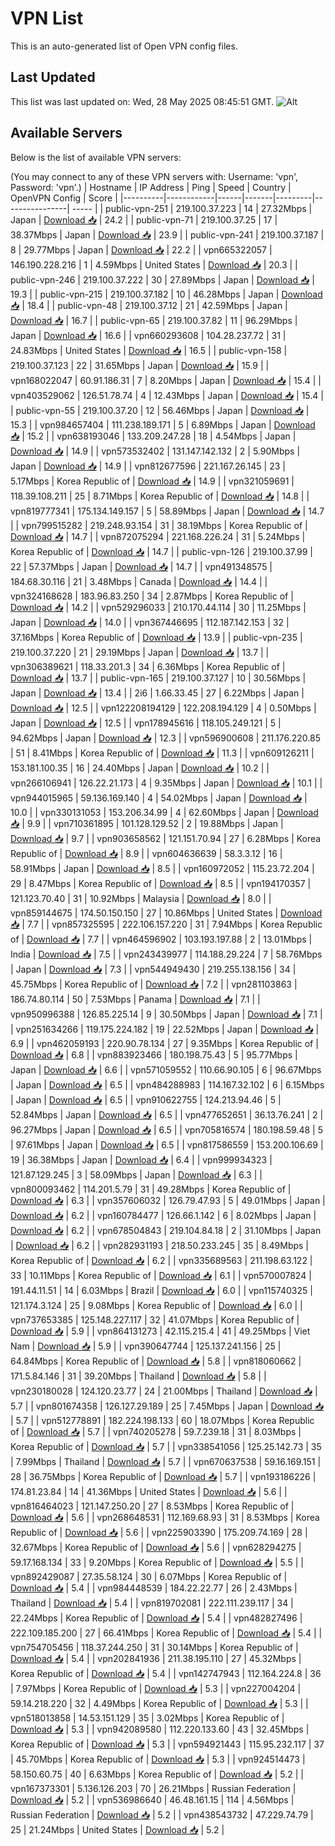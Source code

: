 # VPN List

This is an auto-generated list of Open VPN config files.

## Last Updated

This list was last updated on: Wed, 28 May 2025 08:45:51 GMT.
![Alt](https://repobeats.axiom.co/api/embed/186b98318ef1479477931607c1ad7d823f12451f.svg "Repobeats analytics image")

## Available Servers

Below is the list of available VPN servers:

(You may connect to any of these VPN servers with: Username: 'vpn', Password: 'vpn'.)
| Hostname | IP Address | Ping | Speed | Country | OpenVPN Config | Score |
|----------|------------|------|-------|---------|----------------| ----- |
| public-vpn-251 | 219.100.37.223 | 14 | 27.32Mbps | Japan | [Download 📥](./configs/server_0_JP.ovpn) | 24.2 |
| public-vpn-71 | 219.100.37.25 | 17 | 38.37Mbps | Japan | [Download 📥](./configs/server_1_JP.ovpn) | 23.9 |
| public-vpn-241 | 219.100.37.187 | 8 | 29.77Mbps | Japan | [Download 📥](./configs/server_2_JP.ovpn) | 22.2 |
| vpn665322057 | 146.190.228.216 | 1 | 4.59Mbps | United States | [Download 📥](./configs/server_3_US.ovpn) | 20.3 |
| public-vpn-246 | 219.100.37.222 | 30 | 27.89Mbps | Japan | [Download 📥](./configs/server_4_JP.ovpn) | 19.3 |
| public-vpn-215 | 219.100.37.182 | 10 | 46.28Mbps | Japan | [Download 📥](./configs/server_5_JP.ovpn) | 18.4 |
| public-vpn-48 | 219.100.37.12 | 21 | 42.59Mbps | Japan | [Download 📥](./configs/server_6_JP.ovpn) | 16.7 |
| public-vpn-65 | 219.100.37.82 | 11 | 96.29Mbps | Japan | [Download 📥](./configs/server_7_JP.ovpn) | 16.6 |
| vpn660293608 | 104.28.237.72 | 31 | 24.83Mbps | United States | [Download 📥](./configs/server_8_US.ovpn) | 16.5 |
| public-vpn-158 | 219.100.37.123 | 22 | 31.65Mbps | Japan | [Download 📥](./configs/server_9_JP.ovpn) | 15.9 |
| vpn168022047 | 60.91.186.31 | 7 | 8.20Mbps | Japan | [Download 📥](./configs/server_10_JP.ovpn) | 15.4 |
| vpn403529062 | 126.51.78.74 | 4 | 12.43Mbps | Japan | [Download 📥](./configs/server_11_JP.ovpn) | 15.4 |
| public-vpn-55 | 219.100.37.20 | 12 | 56.46Mbps | Japan | [Download 📥](./configs/server_12_JP.ovpn) | 15.3 |
| vpn984657404 | 111.238.189.171 | 5 | 6.89Mbps | Japan | [Download 📥](./configs/server_13_JP.ovpn) | 15.2 |
| vpn638193046 | 133.209.247.28 | 18 | 4.54Mbps | Japan | [Download 📥](./configs/server_14_JP.ovpn) | 14.9 |
| vpn573532402 | 131.147.142.132 | 2 | 5.90Mbps | Japan | [Download 📥](./configs/server_15_JP.ovpn) | 14.9 |
| vpn812677596 | 221.167.26.145 | 23 | 5.17Mbps | Korea Republic of | [Download 📥](./configs/server_16_KR.ovpn) | 14.9 |
| vpn321059691 | 118.39.108.211 | 25 | 8.71Mbps | Korea Republic of | [Download 📥](./configs/server_17_KR.ovpn) | 14.8 |
| vpn819777341 | 175.134.149.157 | 5 | 58.89Mbps | Japan | [Download 📥](./configs/server_18_JP.ovpn) | 14.7 |
| vpn799515282 | 219.248.93.154 | 31 | 38.19Mbps | Korea Republic of | [Download 📥](./configs/server_19_KR.ovpn) | 14.7 |
| vpn872075294 | 221.168.226.24 | 31 | 5.24Mbps | Korea Republic of | [Download 📥](./configs/server_20_KR.ovpn) | 14.7 |
| public-vpn-126 | 219.100.37.99 | 22 | 57.37Mbps | Japan | [Download 📥](./configs/server_21_JP.ovpn) | 14.7 |
| vpn491348575 | 184.68.30.116 | 21 | 3.48Mbps | Canada | [Download 📥](./configs/server_22_CA.ovpn) | 14.4 |
| vpn324168628 | 183.96.83.250 | 34 | 2.87Mbps | Korea Republic of | [Download 📥](./configs/server_23_KR.ovpn) | 14.2 |
| vpn529296033 | 210.170.44.114 | 30 | 11.25Mbps | Japan | [Download 📥](./configs/server_24_JP.ovpn) | 14.0 |
| vpn367446695 | 112.187.142.153 | 32 | 37.16Mbps | Korea Republic of | [Download 📥](./configs/server_25_KR.ovpn) | 13.9 |
| public-vpn-235 | 219.100.37.220 | 21 | 29.19Mbps | Japan | [Download 📥](./configs/server_26_JP.ovpn) | 13.7 |
| vpn306389621 | 118.33.201.3 | 34 | 6.36Mbps | Korea Republic of | [Download 📥](./configs/server_27_KR.ovpn) | 13.7 |
| public-vpn-165 | 219.100.37.127 | 10 | 30.56Mbps | Japan | [Download 📥](./configs/server_28_JP.ovpn) | 13.4 |
| 2i6 | 1.66.33.45 | 27 | 6.22Mbps | Japan | [Download 📥](./configs/server_29_JP.ovpn) | 12.5 |
| vpn122208194129 | 122.208.194.129 | 4 | 0.50Mbps | Japan | [Download 📥](./configs/server_30_JP.ovpn) | 12.5 |
| vpn178945616 | 118.105.249.121 | 5 | 94.62Mbps | Japan | [Download 📥](./configs/server_31_JP.ovpn) | 12.3 |
| vpn596900608 | 211.176.220.85 | 51 | 8.41Mbps | Korea Republic of | [Download 📥](./configs/server_32_KR.ovpn) | 11.3 |
| vpn609126211 | 153.181.100.35 | 16 | 24.40Mbps | Japan | [Download 📥](./configs/server_33_JP.ovpn) | 10.2 |
| vpn266106941 | 126.22.21.173 | 4 | 9.35Mbps | Japan | [Download 📥](./configs/server_34_JP.ovpn) | 10.1 |
| vpn944015965 | 59.136.169.140 | 4 | 54.02Mbps | Japan | [Download 📥](./configs/server_35_JP.ovpn) | 10.0 |
| vpn330131053 | 153.206.34.99 | 4 | 62.60Mbps | Japan | [Download 📥](./configs/server_36_JP.ovpn) | 9.9 |
| vpn710361895 | 101.128.129.52 | 2 | 19.88Mbps | Japan | [Download 📥](./configs/server_37_JP.ovpn) | 9.7 |
| vpn903658562 | 121.151.70.94 | 27 | 6.28Mbps | Korea Republic of | [Download 📥](./configs/server_38_KR.ovpn) | 8.9 |
| vpn604636639 | 58.3.3.12 | 16 | 58.91Mbps | Japan | [Download 📥](./configs/server_39_JP.ovpn) | 8.5 |
| vpn160972052 | 115.23.72.204 | 29 | 8.47Mbps | Korea Republic of | [Download 📥](./configs/server_40_KR.ovpn) | 8.5 |
| vpn194170357 | 121.123.70.40 | 31 | 10.92Mbps | Malaysia | [Download 📥](./configs/server_41_MY.ovpn) | 8.0 |
| vpn859144675 | 174.50.150.150 | 27 | 10.86Mbps | United States | [Download 📥](./configs/server_42_US.ovpn) | 7.7 |
| vpn857325595 | 222.106.157.220 | 31 | 7.94Mbps | Korea Republic of | [Download 📥](./configs/server_43_KR.ovpn) | 7.7 |
| vpn464596902 | 103.193.197.88 | 2 | 13.01Mbps | India | [Download 📥](./configs/server_44_IN.ovpn) | 7.5 |
| vpn243439977 | 114.188.29.224 | 7 | 58.76Mbps | Japan | [Download 📥](./configs/server_45_JP.ovpn) | 7.3 |
| vpn544949430 | 219.255.138.156 | 34 | 45.75Mbps | Korea Republic of | [Download 📥](./configs/server_46_KR.ovpn) | 7.2 |
| vpn281103863 | 186.74.80.114 | 50 | 7.53Mbps | Panama | [Download 📥](./configs/server_47_PA.ovpn) | 7.1 |
| vpn950996388 | 126.85.225.14 | 9 | 30.50Mbps | Japan | [Download 📥](./configs/server_48_JP.ovpn) | 7.1 |
| vpn251634266 | 119.175.224.182 | 19 | 22.52Mbps | Japan | [Download 📥](./configs/server_49_JP.ovpn) | 6.9 |
| vpn462059193 | 220.90.78.134 | 27 | 9.35Mbps | Korea Republic of | [Download 📥](./configs/server_50_KR.ovpn) | 6.8 |
| vpn883923466 | 180.198.75.43 | 5 | 95.77Mbps | Japan | [Download 📥](./configs/server_51_JP.ovpn) | 6.6 |
| vpn571059552 | 110.66.90.105 | 6 | 96.67Mbps | Japan | [Download 📥](./configs/server_52_JP.ovpn) | 6.5 |
| vpn484288983 | 114.167.32.102 | 6 | 6.15Mbps | Japan | [Download 📥](./configs/server_53_JP.ovpn) | 6.5 |
| vpn910622755 | 124.213.94.46 | 5 | 52.84Mbps | Japan | [Download 📥](./configs/server_54_JP.ovpn) | 6.5 |
| vpn477652651 | 36.13.76.241 | 2 | 96.27Mbps | Japan | [Download 📥](./configs/server_55_JP.ovpn) | 6.5 |
| vpn705816574 | 180.198.59.48 | 5 | 97.61Mbps | Japan | [Download 📥](./configs/server_56_JP.ovpn) | 6.5 |
| vpn817586559 | 153.200.106.69 | 19 | 36.38Mbps | Japan | [Download 📥](./configs/server_57_JP.ovpn) | 6.4 |
| vpn999934323 | 121.87.129.245 | 3 | 58.09Mbps | Japan | [Download 📥](./configs/server_58_JP.ovpn) | 6.3 |
| vpn800093462 | 114.201.5.79 | 31 | 49.28Mbps | Korea Republic of | [Download 📥](./configs/server_59_KR.ovpn) | 6.3 |
| vpn357606032 | 126.79.47.93 | 5 | 49.01Mbps | Japan | [Download 📥](./configs/server_60_JP.ovpn) | 6.2 |
| vpn160784477 | 126.66.1.142 | 6 | 8.02Mbps | Japan | [Download 📥](./configs/server_61_JP.ovpn) | 6.2 |
| vpn678504843 | 219.104.84.18 | 2 | 31.10Mbps | Japan | [Download 📥](./configs/server_62_JP.ovpn) | 6.2 |
| vpn282931193 | 218.50.233.245 | 35 | 8.49Mbps | Korea Republic of | [Download 📥](./configs/server_63_KR.ovpn) | 6.2 |
| vpn335689563 | 211.198.63.122 | 33 | 10.11Mbps | Korea Republic of | [Download 📥](./configs/server_64_KR.ovpn) | 6.1 |
| vpn570007824 | 191.44.11.51 | 14 | 6.03Mbps | Brazil | [Download 📥](./configs/server_65_BR.ovpn) | 6.0 |
| vpn115740325 | 121.174.3.124 | 25 | 9.08Mbps | Korea Republic of | [Download 📥](./configs/server_66_KR.ovpn) | 6.0 |
| vpn737653385 | 125.148.227.117 | 32 | 41.07Mbps | Korea Republic of | [Download 📥](./configs/server_67_KR.ovpn) | 5.9 |
| vpn864131273 | 42.115.215.4 | 41 | 49.25Mbps | Viet Nam | [Download 📥](./configs/server_68_VN.ovpn) | 5.9 |
| vpn390647744 | 125.137.241.156 | 25 | 64.84Mbps | Korea Republic of | [Download 📥](./configs/server_69_KR.ovpn) | 5.8 |
| vpn818060662 | 171.5.84.146 | 31 | 39.20Mbps | Thailand | [Download 📥](./configs/server_70_TH.ovpn) | 5.8 |
| vpn230180028 | 124.120.23.77 | 24 | 21.00Mbps | Thailand | [Download 📥](./configs/server_71_TH.ovpn) | 5.7 |
| vpn801674358 | 126.127.29.189 | 25 | 7.45Mbps | Japan | [Download 📥](./configs/server_72_JP.ovpn) | 5.7 |
| vpn512778891 | 182.224.198.133 | 60 | 18.07Mbps | Korea Republic of | [Download 📥](./configs/server_73_KR.ovpn) | 5.7 |
| vpn740205278 | 59.7.239.18 | 31 | 8.03Mbps | Korea Republic of | [Download 📥](./configs/server_74_KR.ovpn) | 5.7 |
| vpn338541056 | 125.25.142.73 | 35 | 7.99Mbps | Thailand | [Download 📥](./configs/server_75_TH.ovpn) | 5.7 |
| vpn670637538 | 59.16.169.151 | 28 | 36.75Mbps | Korea Republic of | [Download 📥](./configs/server_76_KR.ovpn) | 5.7 |
| vpn193186226 | 174.81.23.84 | 14 | 41.36Mbps | United States | [Download 📥](./configs/server_77_US.ovpn) | 5.6 |
| vpn816464023 | 121.147.250.20 | 27 | 8.53Mbps | Korea Republic of | [Download 📥](./configs/server_78_KR.ovpn) | 5.6 |
| vpn268648531 | 112.169.68.93 | 31 | 8.53Mbps | Korea Republic of | [Download 📥](./configs/server_79_KR.ovpn) | 5.6 |
| vpn225903390 | 175.209.74.169 | 28 | 32.67Mbps | Korea Republic of | [Download 📥](./configs/server_80_KR.ovpn) | 5.6 |
| vpn628294275 | 59.17.168.134 | 33 | 9.20Mbps | Korea Republic of | [Download 📥](./configs/server_81_KR.ovpn) | 5.5 |
| vpn892429087 | 27.35.58.124 | 30 | 6.07Mbps | Korea Republic of | [Download 📥](./configs/server_82_KR.ovpn) | 5.4 |
| vpn984448539 | 184.22.22.77 | 26 | 2.43Mbps | Thailand | [Download 📥](./configs/server_83_TH.ovpn) | 5.4 |
| vpn819702081 | 222.111.239.117 | 34 | 22.24Mbps | Korea Republic of | [Download 📥](./configs/server_84_KR.ovpn) | 5.4 |
| vpn482827496 | 222.109.185.200 | 27 | 66.41Mbps | Korea Republic of | [Download 📥](./configs/server_85_KR.ovpn) | 5.4 |
| vpn754705456 | 118.37.244.250 | 31 | 30.14Mbps | Korea Republic of | [Download 📥](./configs/server_86_KR.ovpn) | 5.4 |
| vpn202841936 | 211.38.195.110 | 27 | 45.32Mbps | Korea Republic of | [Download 📥](./configs/server_87_KR.ovpn) | 5.4 |
| vpn142747943 | 112.164.224.8 | 36 | 7.97Mbps | Korea Republic of | [Download 📥](./configs/server_88_KR.ovpn) | 5.3 |
| vpn227004204 | 59.14.218.220 | 32 | 4.49Mbps | Korea Republic of | [Download 📥](./configs/server_89_KR.ovpn) | 5.3 |
| vpn518013858 | 14.53.151.129 | 35 | 3.02Mbps | Korea Republic of | [Download 📥](./configs/server_90_KR.ovpn) | 5.3 |
| vpn942089580 | 112.220.133.60 | 43 | 32.45Mbps | Korea Republic of | [Download 📥](./configs/server_91_KR.ovpn) | 5.3 |
| vpn594921443 | 115.95.232.117 | 37 | 45.70Mbps | Korea Republic of | [Download 📥](./configs/server_92_KR.ovpn) | 5.3 |
| vpn924514473 | 58.150.60.75 | 40 | 6.63Mbps | Korea Republic of | [Download 📥](./configs/server_93_KR.ovpn) | 5.2 |
| vpn167373301 | 5.136.126.203 | 70 | 26.21Mbps | Russian Federation | [Download 📥](./configs/server_94_RU.ovpn) | 5.2 |
| vpn536986640 | 46.48.161.15 | 114 | 4.56Mbps | Russian Federation | [Download 📥](./configs/server_95_RU.ovpn) | 5.2 |
| vpn438543732 | 47.229.74.79 | 25 | 21.24Mbps | United States | [Download 📥](./configs/server_96_US.ovpn) | 5.2 |

